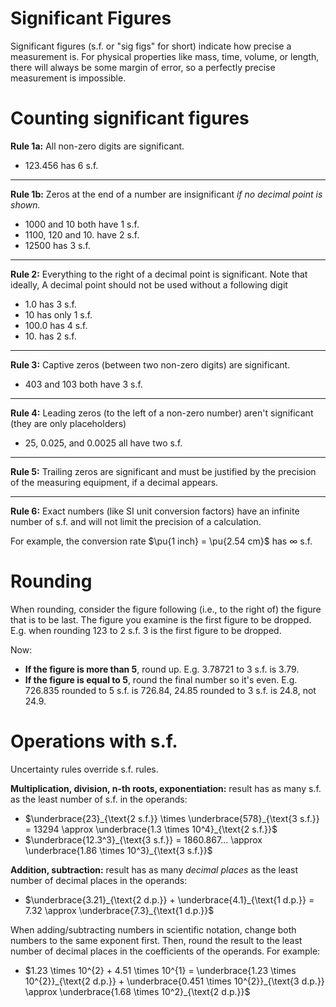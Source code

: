 # Significant Figures

Significant figures (s.f. or "sig figs" for short) indicate how precise a measurement is. For physical properties like mass, time, volume, or length, there will always be some margin of error, so a perfectly precise measurement is impossible.

# Counting significant figures

**Rule 1a:** All non-zero digits are significant.

- $123.456$ has 6 s.f.

---

**Rule 1b:** Zeros at the end of a number are insignificant *if no decimal point is shown.*

- $1000$ and $10$ both have 1 s.f.
- $1100$, $120$ and $10.$ have 2 s.f.
- $12500$ has 3 s.f.

---

**Rule 2:** Everything to the right of a decimal point is significant. Note that ideally, A decimal point should not be used without a following digit 

- $1.0$ has 3 s.f.
- $10$ has only 1 s.f.
- $100.0$ has 4 s.f.
- $10.$ has 2 s.f.

---

**Rule 3:** Captive zeros (between two non-zero digits) are significant.

- $403$ and $103$ both have 3 s.f.

---

**Rule 4:** Leading zeros (to the left of a non-zero number) aren't significant (they are only placeholders)

- $25$, $0.025$, and $0.0025$ all have two s.f.

---

**Rule 5:** Trailing zeros are significant and must be justified by the precision of the measuring equipment, if a decimal appears.

---

**Rule 6:** Exact numbers (like SI unit conversion factors) have an infinite number of s.f. and will not limit the precision of a calculation.

For example, the conversion rate $\pu{1 inch} = \pu{2.54 cm}$ has $\infty$ s.f.

# Rounding

When rounding, consider the figure following (i.e., to the right of) the figure that is to be last. The figure you examine is the first figure to be dropped. E.g. when rounding $123$ to 2 s.f. $3$ is the first figure to be dropped.

Now:
- **If the figure is more than 5**, round up. E.g. $3.78721$ to 3 s.f. is $3.79$.
- **If the figure is equal to 5**, round the final number so it's even. E.g. $726.835$ rounded to 5 s.f. is $726.84$, $24.85$ rounded to 3 s.f. is $24.8$, not $24.9$.

# Operations with s.f.

Uncertainty rules override s.f. rules.

**Multiplication, division, n-th roots, exponentiation:** result has as many s.f. as the least number of s.f. in the operands:

- $\underbrace{23}_{\text{2 s.f.}} \times \underbrace{578}_{\text{3 s.f.}} = 13294 \approx \underbrace{1.3 \times 10^4}_{\text{2 s.f.}}$
- $\underbrace{12.3^3}_{\text{3 s.f.}} = 1860.867... \approx \underbrace{1.86 \times 10^3}_{\text{3 s.f.}}$

**Addition, subtraction:** result has as many _decimal places_ as the least number of decimal places in the operands:

- $\underbrace{3.21}_{\text{2 d.p.}} + \underbrace{4.1}_{\text{1 d.p.}} = 7.32 \approx \underbrace{7.3}_{\text{1 d.p.}}$

When adding/subtracting numbers in scientific notation, change both numbers to the same exponent first. Then, round the result to the least number of decimal places in the coefficients of the operands. For example:

- $1.23 \times 10^{2} + 4.51 \times 10^{1} = \underbrace{1.23 \times 10^{2}}_{\text{2 d.p.}} + \underbrace{0.451 \times 10^{2}}_{\text{3 d.p.}} \approx \underbrace{1.68 \times 10^2}_{\text{2 d.p.}}$
